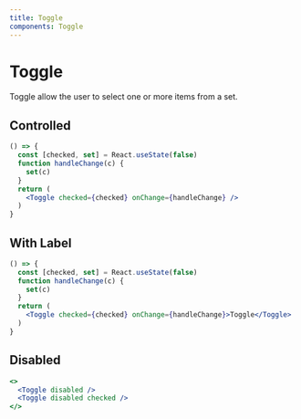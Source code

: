 ```yaml
---
title: Toggle
components: Toggle
---
```


# Toggle

<p class="description">Toggle allow the user to select one or more items from a set.</p>

## Controlled

```jsx
() => {
  const [checked, set] = React.useState(false)
  function handleChange(c) {
    set(c)
  }
  return (
    <Toggle checked={checked} onChange={handleChange} />
  )
}
```

## With Label

```jsx
() => {
  const [checked, set] = React.useState(false)
  function handleChange(c) {
    set(c)
  }
  return (
    <Toggle checked={checked} onChange={handleChange}>Toggle</Toggle>
  )
}
```

## Disabled

```jsx
<>
  <Toggle disabled />
  <Toggle disabled checked />
</>
```

